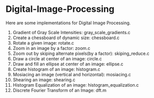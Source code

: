 # Digital-Image-Processing
Here are some implementations for Digital Image Processing.

1. Gradient of Gray Scale Intensities: gray_scale_gradients.c
2. Create a chessboard of dynamic size: chessboard.c
3. Rotate a given image: rotate.c
4. Zoom in an image by a factor: zoom.c
5. Zoom out by skiping alternate pixels(by a factor): skiping_reduce.c
6. Draw a circle at center of an image: circle.c
7. Draw and fill an ellipse at center of an image: ellipse.c
8. Create histogram of an image: histogram.c
9. Mosiacing an image (vertical and horizontal): mosiacing.c
10. Shearing an image: shearing.c
11. Histogram Equalization of an image: histogram_equalization.c
12. Discrete Fourier Transform of an Image: dft.m

